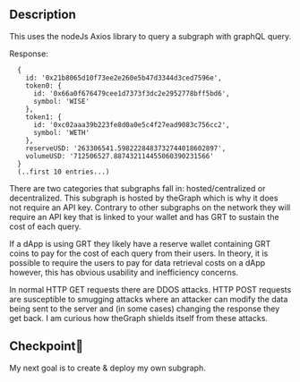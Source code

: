 ## Description

This uses the nodeJs Axios library to query a subgraph with graphQL query.

Response:
```[
  {
    id: '0x21b8065d10f73ee2e260e5b47d3344d3ced7596e',
    token0: {
      id: '0x66a0f676479cee1d7373f3dc2e2952778bff5bd6',
      symbol: 'WISE'
    },
    token1: {
      id: '0xc02aaa39b223fe8d0a0e5c4f27ead9083c756cc2',
      symbol: 'WETH'
    },
    reserveUSD: '263306541.5982228483732744018602897',
    volumeUSD: '712506527.887432114455060390231566'
  }
  (..first 10 entries...)
```
There are two categories that subgraphs fall in: hosted/centralized or decentralized. This subgraph is hosted by 
theGraph which is why it does not require an API key. Contrary to other subgraphs on the network they will require an API key
that is linked to your wallet and has GRT to sustain the cost of each query.

If a dApp is using GRT they likely have a reserve wallet containing GRT coins to pay for the cost of each query from their users. 
In theory, it is possible to require the users to pay for data retrieval costs on a dApp however, this has obvious usability and inefficiency
concerns. 

In normal HTTP GET requests there are DDOS attacks.  HTTP POST requests are susceptible to smugging attacks where an attacker can modify 
the data being sent to the server and (in some cases) changing the response they get back. I am curious how theGraph shields itself from these 
attacks.

## Checkpoint🏁
My next goal is to create & deploy my own subgraph.